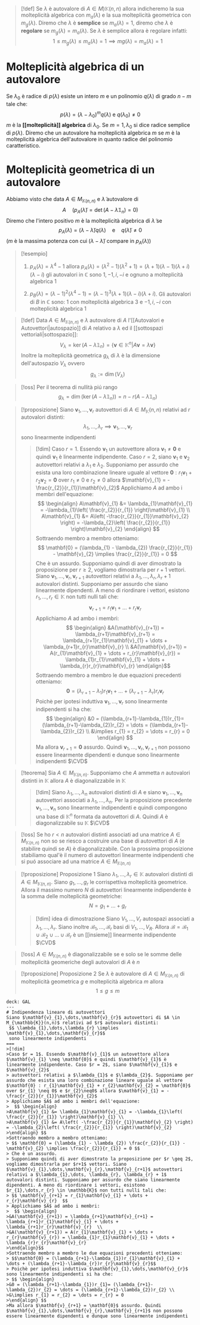 

>[!def]
>Se $\lambda$ è autovalore di $A \in M)\mathbb{K}(n,n)$ allora indicheremo la sua molteplicità algebrica con $m_{a}(\lambda)$ e la sua molteplicità geometrica con $m_{g}(\lambda)$. Diremo che $\lambda$ è **semplice** se $m_{a}(\lambda)=1$, diremo che $\lambda$ è **regolare** se $m_{g}(\lambda) = m_{a}(\lambda)$. Se $\lambda$ è semplice allora è regolare infatti:
> $$ 1 \leq m_{g}(\lambda) \leq m_{a}(\lambda) = 1 \implies mg(\lambda) = m_{a}(\lambda)=1 $$

# Molteplicità algebrica di un autovalore
Se $\lambda_{0}$ è radice di $p(\lambda)$ esiste un intero $m$ e un polinomio $q(\lambda)$ di grado $n-m$ tale che:
 	   $$ p(\lambda) = (\lambda-\lambda_{0})^mq(\lambda) \text{ e } q(\lambda_{0}) \neq0 $$
 $m$ è la **[[molteplicità]] algebrica** di $\lambda_{0}$. Se $m = 1, \lambda_{0}$ si dice radice semplice di $p(\lambda)$. Diremo che un autovalore ha molteplicità algebrica $m$ se $m$ è la molteplicità algebrica dell'autovalore in quanto radice del polinomio caratteristico.

# Molteplicità geometrica di un autovalore
Abbiamo visto che data $A \in M_{\mathbb{K}(n,n)}$ e $\widetilde{\lambda}$ autovalore di $$ A\quad (p_{A}(\widetilde \lambda) = \det(A - \widetilde{\lambda} \mathbb{1}_{n}) =0) $$
Diremo che l'intero positivo $m$ è la molteplicità algebrica di $\widetilde{\lambda}$ se
 $$ p_{A}(\lambda) = (\lambda-\widetilde{\lambda})q(\lambda)\quad\text{e}\quad q(\widetilde{\lambda}) \neq 0$$
 ($m$ è la massima potenza con cui $(\lambda - \widetilde{\lambda})$ compare in $p_{A}(\lambda)$)

>[!esempio]
>1. $p_{A}(\lambda) = \lambda^4 - 1$ allora $p_{A}(\lambda) = (\lambda^2 - 1)(\lambda^2 + 1) = (\lambda+1)(\lambda-1)(\lambda+i)(\lambda-i)$
>gli autovalori in $\mathbb{C}$ sono $1,-1,i,-i$ e ognuno a molteplicità algebrica $1$
>
>2. $p_{B}(\lambda) = (\lambda-1)^2(\lambda^4 - 1) = (\lambda-1)^3(\lambda+1)(\lambda-i)(\lambda+i)$. Gli autovalori di $B$ in $\mathbb{C}$ sono: $1$ con molteplicità algebrica $3$ e $-1,i,-i$ con molteplicità algebrica 1

>[!def]
>Data $A \in M_{\mathbb{K}(n,n)}$ e $\lambda$ autovalore di $A$ l'[[Autovalori e Autovettori|autospazio]] di $A$ relativo a $\lambda$ ed il [[sottospazi vettoriali|sottospazio]]:
> $$ V_{\lambda} = \ker(A - \lambda \mathbb{1}_{n}) = \left\{ \mathbf{v} \in \mathbb{K}^n | A\mathbf{v} = \lambda \mathbf{v} \right\}   $$
> Inoltre la molteplicità geometrica $g_{\lambda}$ di $\lambda$ è la dimensione dell'autospazio $V_\lambda$ ovvero
>  $$ g_{\lambda} := \dim(V_{\lambda}) $$

>[!oss]
>Per il teorema di nullità piú rango
> $$ g_{\lambda} = \dim(\ker(A - \lambda \mathbb{1}_{n})) = n - r(A - \lambda \mathbb{1}_{n}) $$


>[!proposizione]
>Siano $\mathbf{v}_{1},\dots,\mathbf{v}_{r}$ autovettori di $A \in M_{\mathbb{K}}(n,n)$ relativi ad $r$ autovalori distinti:
> $$ \lambda_{1},\dots,\lambda_{r} \implies \mathbf{v}_{1},\dots,\mathbf{v}_{r}$$ 
> sono linearmente indipendenti
>
>>[!dim]
>>Caso $r = 1$. Essendo $\mathbf{v}_{1}$ un autovettore allora $\mathbf{v}_{1} \neq \mathbf{0}$ e quindi $\mathbf{v}_{1}$ è linearmente indipendente. Caso $r = 2$, siano $\mathbf{v}_{1}$ e $\mathbf{v}_{2}$
>> autovettori relativi a $\lambda_{1}$ e $\lambda_{2}$. Supponiamo per assurdo che esista una loro combinazione lineare uguale al vettore $\mathbf{0} : r_{1}\mathbf{v}_{1} + r_{2}\mathbf{v}_{2} = \mathbf{0}$ over $r_{1} \neq 0$ e $r_{2}\neq0$ allora $\mathbf{v}_{1} = -\frac{r_{2}}{r_{1}}\mathbf{v}_{2}$
>> Applichiamo $A$ ad ambo i membri dell'equazione:
>>  $$ \begin{align}
>>A\mathbf{v}_{1} &= \lambda_{1}\mathbf{v}_{1} = -\lambda_{1}\left( \frac{r_{2}}{r_{1}} \right)\mathbf{v}_{1} \\
>>A\mathbf{v}_{1} &= A\left( -\frac{r_{2}}{r_{1}}\mathbf{v}_{2} \right) = -\lambda_{2}\left( \frac{r_{2}}{r_{1}} \right)\mathbf{v}_{2}
>>\end{align} $$
>>Sottraendo membro a membro otteniamo:
>> $$ \mathbf{0} = (\lambda_{1} - \lambda_{2}) \frac{r_{2}}{r_{1}} - \mathbf{v}_{2} \implies \frac{r_{2}}{r_{1}} = 0 $$
>> Che è un assurdo.
>> Supponiamo quindi di aver dimostrato la proposizione per $r \geq 2$, vogliamo dimostrarla per $r+1$ vettori. Siano $\mathbf{v}_{1},\dots,\mathbf{v}_{r},\mathbf{v}_{r+1}$ autovettori relativi a $\lambda_{1},\dots, \lambda_{r}, \lambda_{r} + 1$ autovalori distinti. Supponiamo per assurdo che siano linearmente dipendenti. A meno di riordinare i vettori, esistono $r_{1},\dots,r_{r} \in \mathbb{K}$ non tutti nulli tali che:
>> $$ \mathbf{v}_{r+1} = r_{1}\mathbf{v}_{1} + \dots + r_{r}\mathbf{v}_{r}  $$
>> Applichiamo $A$ ad ambo i membri:
>>  $$ \begin{align}
>>&A(\mathbf{v}_{r+1}) = \lambda_{r+1}\mathbf{v}_{r+1} = \lambda_{r+1}r_{1}\mathbf{v}_{1} + \dots + \lambda_{r+1}r_{r}\mathbf{v}_{r}  \\
>>&A(\mathbf{v}_{r+1}) = A(r_{1}\mathbf{v}_{1} + \dots + r_{r}\mathbf{v}_{r}) = \lambda_{1}r_{1}\mathbf{v}_{1} + \dots + \lambda_{r}r_{r}\mathbf{v}_{r}
>>\end{align}$$
>>Sottraendo membro a membro le due equazioni precedenti otteniamo:
>> $$\mathbf{0} = (\lambda_{r+1}-\lambda_{1})r_{1}\mathbf{v}_{1} + \dots + (\lambda_{r+1}-\lambda_{r})r_{r}\mathbf{v}_{r}$$
>> Poichè per ipotesi induttiva $\mathbf{v}_{1},\dots,\mathbf{v}_{r}$ sono linearmente indipendenti si ha che:
>> $$ \begin{align}
>>&0 = (\lambda_{r+1}-\lambda_{1})r_{1}= (\lambda_{r+1}-\lambda_{2})r_{2} = \dots = (\lambda_{r+1}-\lambda_{2})r_{2} \\
>>&\implies r_{1} = r_{2} = \dots = r_{r} = 0
>>\end{align} $$
>>Ma allora $\mathbf{v}_{r+1} = \mathbf{0}$ assurdo. Quindi $\mathbf{v}_{1},\dots,\mathbf{v}_{r},\mathbf{v}_{r+1}$ non possono essere linearmente dipendenti e dunque sono linearmente indipendenti
>> $\CVD$

>[!teorema]
>Sia $A \in M_{\mathbb{K}(n,n)}$. Supponiamo che $A$ ammetta $n$ autovalori distinti in $\mathbb{K}$ allora $A$ è diagonalizzabile in $\mathbb{K}$
>
>>[!dim]
>>Siano $\lambda_{1},\dots,\lambda_{n}$ autovalori distinti di $A$ e siano $\mathbf{v}_{1},\dots,\mathbf{v}_{n}$ autovettori associati a $\lambda_{1},\dots,\lambda_{n}$. Per la proposizione precedente $\mathbf{v}_{1},\dots,\mathbf{v}_{n}$ sono linearmente indipendenti e quindi compongono una base di $\mathbb{K}^n$ formata da autovettori di $A$. Quindi $A$ è diagonalizzabile su $\mathbb{K}$
>>$\CVD$

>[!oss]
>Se ho $r < n$ autovalori distinti associati ad una matrice $A \in M_{\mathbb{K}(n,n)}$ non so se riesco a costruire una base di autovettori di $A$ (e stabilire quindi se $A$) è diagonalizzabile. Con la prossima proposizione stabiliamo qual'è il numero di autovettori linearmente indipendenti che si puó associare ad una matrice $A \in M_{\mathbb{K}(n,n)}$


>[!proposizione] Proposizione 1
>Siano $\lambda_{1},\dots,\lambda_{r} \in \mathbb{K}$ autovalori distinti di $A \in M_{\mathbb{K}(n,n)}$. Siano $g_{1},\dots,g_{r}$ le corrispettiva molteplicità geometrice. Allora il massimo numero $N$ di autovettori linearmente indipendente è la somma delle molteplicità geometriche:
> $$ N = g_{1} + \dots + g_{r} $$
>
>>[!dim] idea di dimostrazione
>>Siano $V_{1},\dots,V_{r}$ autospazi associati a $\lambda_{1},\dots,\lambda_{r}$. Siano inoltre $\mathcal{B}_{1},\dots,\mathcal{B}_{r}$ basi di $V_{1},\dots,V_{R}$. Allora $\mathcal{B} = \mathcal{B}_{1} \cup \mathcal{B}_{2} \cup\ldots \cup \mathcal{B}_{r}$ è un [[insieme]] linearmente indipendente
>>$\CVD$

>[!oss]
>$A \in M_{\mathbb{K}(n,n)}$ è diagonalizzabile se e solo se le somme delle molteplicità geomeriche degli autovalori di $A$ è $n$

>[!proposizione] Proposizione 2
>Se $\lambda$ è autovalore di $A \in M_{\mathbb{K}(n,n)}$ di molteplicità geometrica $g$ e molteplicità algebrica $m$ allora
> $$ 1 \leq g \leq m $$



```anki
deck: GAL
---
# Indipendenza lineare di autovettori
Siano $\mathbf{v}_{1},\dots,\mathbf{v}_{r}$ autovettori di $A \in M_{\mathbb{K}}(n,n)$ relativi ad $r$ autovalori distinti:
 $$ \lambda_{1},\dots,\lambda_{r} \implies \mathbf{v}_{1},\dots,\mathbf{v}_{r}$$ 
 sono linearmente indipendenti
===
>[!dim]
>Caso $r = 1$. Essendo $\mathbf{v}_{1}$ un autovettore allora $\mathbf{v}_{1} \neq \mathbf{0}$ e quindi $\mathbf{v}_{1}$ è linearmente indipendente. Caso $r = 2$, siano $\mathbf{v}_{1}$ e $\mathbf{v}_{2}$
> autovettori relativi a $\lambda_{1}$ e $\lambda_{2}$. Supponiamo per assurdo che esista una loro combinazione lineare uguale al vettore $\mathbf{0} : r_{1}\mathbf{v}_{1} + r_{2}\mathbf{v}_{2} = \mathbf{0}$ over $r_{1} \neq 0$ e $r_{2}\neq0$ allora $\mathbf{v}_{1} = -\frac{r_{2}}{r_{1}}\mathbf{v}_{2}$
> Applichiamo $A$ ad ambo i membri dell'equazione:
>  $$ \begin{align}
>A\mathbf{v}_{1} &= \lambda_{1}\mathbf{v}_{1} = -\lambda_{1}\left( \frac{r_{2}}{r_{1}} \right)\mathbf{v}_{1} \\
>A\mathbf{v}_{1} &= A\left( -\frac{r_{2}}{r_{1}}\mathbf{v}_{2} \right) = -\lambda_{2}\left( \frac{r_{2}}{r_{1}} \right)\mathbf{v}_{2}
>\end{align} $$
>Sottraendo membro a membro otteniamo:
> $$ \mathbf{0} = (\lambda_{1} - \lambda_{2}) \frac{r_{2}}{r_{1}} - \mathbf{v}_{2} \implies \frac{r_{2}}{r_{1}} = 0 $$
> Che è un assurdo.
> Supponiamo quindi di aver dimostrato la proposizione per $r \geq 2$, vogliamo dimostrarla per $r+1$ vettori. Siano $\mathbf{v}_{1},\dots,\mathbf{v}_{r},\mathbf{v}_{r+1}$ autovettori relativi a $\lambda_{1},\dots, \lambda_{r}, \lambda_{r} + 1$ autovalori distinti. Supponiamo per assurdo che siano linearmente dipendenti. A meno di riordinare i vettori, esistono $r_{1},\dots,r_{r} \in \mathbb{K}$ non tutti nulli tali che:
> $$ \mathbf{v}_{r+1} = r_{1}\mathbf{v}_{1} + \dots + r_{r}\mathbf{v}_{r}  $$
> Applichiamo $A$ ad ambo i membri:
>  $$ \begin{align}
>&A(\mathbf{v}_{r+1}) = \lambda_{r+1}\mathbf{v}_{r+1} = \lambda_{r+1}r_{1}\mathbf{v}_{1} + \dots + \lambda_{r+1}r_{r}\mathbf{v}_{r}  \\
>&A(\mathbf{v}_{r+1}) = A(r_{1}\mathbf{v}_{1} + \dots + r_{r}\mathbf{v}_{r}) = \lambda_{1}r_{1}\mathbf{v}_{1} + \dots + \lambda_{r}r_{r}\mathbf{v}_{r}
>\end{align}$$
>Sottraendo membro a membro le due equazioni precedenti otteniamo:
> $$\mathbf{0} = (\lambda_{r+1}-\lambda_{1})r_{1}\mathbf{v}_{1} + \dots + (\lambda_{r+1}-\lambda_{r})r_{r}\mathbf{v}_{r}$$
> Poichè per ipotesi induttiva $\mathbf{v}_{1},\dots,\mathbf{v}_{r}$ sono linearmente indipendenti si ha che:
> $$ \begin{align}
>&0 = (\lambda_{r+1}-\lambda_{1})r_{1}= (\lambda_{r+1}-\lambda_{2})r_{2} = \dots = (\lambda_{r+1}-\lambda_{2})r_{2} \\
>&\implies r_{1} = r_{2} = \dots = r_{r} = 0
>\end{align} $$
>Ma allora $\mathbf{v}_{r+1} = \mathbf{0}$ assurdo. Quindi $\mathbf{v}_{1},\dots,\mathbf{v}_{r},\mathbf{v}_{r+1}$ non possono essere linearmente dipendenti e dunque sono linearmente indipendenti
```
